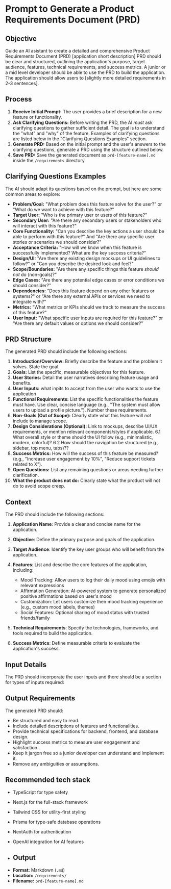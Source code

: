 # Prompt to Generate a Product Requirements Document (PRD)

## Objective
Guide an AI asistant to create a detailed and comprehensive Product Requirements Document (PRD) [application short description]
PRD should be clear and structured, outlining the application's purpose, target audience, features, technical requirements, and success metrics. A junior or a mid level developer should be able to use the PRD to build the application.
The application should allow users to [slightly more detailed requirements in 2-3 sentences].

## Process

1.  **Receive Initial Prompt:** The user provides a brief description for a new feature or functionality.
2.  **Ask Clarifying Questions:** Before writing the PRD, the AI *must* ask clarifying questions to gather sufficient detail. The goal is to understand the "what" and "why" of the feature. Examples of clarifying questions are listed below in the "Clarifying Questions Examples" section.
3.  **Generate PRD:** Based on the initial prompt and the user's answers to the clarifying questions, generate a PRD using the structure outlined below.
4.  **Save PRD:** Save the generated document as `prd-[feature-name].md` inside the `/requirements` directory.

## Clarifying Questions Examples
The AI should adapt its questions based on the prompt, but here are some common areas to explore:

*   **Problem/Goal:** "What problem does this feature solve for the user?" or "What do we want to achieve with this feature?"
*   **Target User:** "Who is the primary user or users of this feature?"
*  **Secondary User:** "Are there any secondary users or stakeholders who will interact with this feature?"
*   **Core Functionality:** "Can you describe the key actions a user should be able to perform with this feature?" And "Are there any specific user stories or scenarios we should consider?"
*   **Acceptance Criteria:** "How will we know when this feature is successfully implemented? What are the key success criteria?"
*   **Design/UI:** "Are there any existing design mockups or UI guidelines to follow?" or "Can you describe the desired look and feel?" 
* **Scope/Boundaries:** "Are there any specific things this feature *should not* do (non-goals)?"
*  **Edge Cases:** "Are there any potential edge cases or error conditions we should consider?"
*  **Dependencies:** "Does this feature depend on any other features or systems?" or "Are there any external APIs or services we need to integrate with?"
* **Metrics:** "What metrics or KPIs should we track to measure the success of this feature?"
* **User Input:** "What specific user inputs are required for this feature?" or "Are there any default values or options we should consider?"

## PRD Structure

The generated PRD should include the following sections:

1.  **Introduction/Overview:** Briefly describe the feature and the problem it solves. State the goal.
2.  **Goals:** List the specific, measurable objectives for this feature.
3.  **User Stories:** Detail the user narratives describing feature usage and benefits.
4. **User Inputs:** what inpits to accept from the user who wants to use the application
4.  **Functional Requirements:** List the specific functionalities the feature must have. Use clear, concise language (e.g., "The system must allow users to upload a profile picture."). Number these requirements.
5.  **Non-Goals (Out of Scope):** Clearly state what this feature will *not* include to manage scope.
6.  **Design Considerations (Optional):** Link to mockups, describe UI/UX requirements, or mention relevant components/styles if applicable.
    6.1 What overall style or theme should the UI follow (e.g., minimalistic, modern, colorful)?
    6.2 How should the navigation be structured (e.g., sidebar, top menu, tabs)??
8.  **Success Metrics:** How will the success of this feature be measured? (e.g., "Increase user engagement by 10%", "Reduce support tickets related to X").
9.  **Open Questions:** List any remaining questions or areas needing further clarification.
10. **What the product does not do:** Clearly state what the product will not do to avoid scope creep.


## Context
The PRD should include the following sections:
1. **Application Name**: Provide a clear and concise name for the application.
2. **Objective**: Define the primary purpose and goals of the application.
3. **Target Audience**: Identify the key user groups who will benefit from the application.
4. **Features**: List and describe the core features of the application, including:
   - Mood Tracking: Allow users to log their daily mood using emojis with relevant expressions
   - Affirmation Generation: AI-powered system to generate personalized positive affirmations based on user's mood
   - Customization: Let users customize their mood tracking experience (e.g., custom mood labels, themes)
   - Social Features: Optional sharing of mood status with trusted friends/family



5. **Technical Requirements**: Specify the technologies, frameworks, and tools required to build the application.
6. **Success Metrics**: Define measurable criteria to evaluate the application's success.

## Input Details
The PRD should incorporate the user inputs and there should be a section for types of inputs required:


## Output Requirements
The generated PRD should:
- Be structured and easy to read.
- Include detailed descriptions of features and functionalities.
- Provide technical specifications for backend, frontend, and database design.
- Highlight success metrics to measure user engagement and satisfaction.
- Keep it jargon free so a junior developer can understand and implement it.
- Remove any ambiguities or assumptions.

## Recommended tech stack
- TypeScript for type safety
- Next.js for the full-stack framework
- Tailwind CSS for utility-first styling
- Prisma for type-safe database operations
- NextAuth for authentication
- OpenAI integration for AI features

- ## Output
*   **Format:** Markdown (`.md`)
*   **Location:** `/requirements/`
*   **Filename:** `prd-[feature-name].md`
